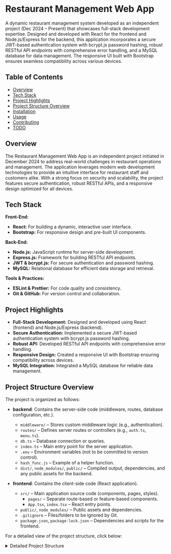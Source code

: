 # Restaurant Management Web App

A dynamic restaurant management system developed as an independent project (Dec 2024 – Present) that showcases full-stack development expertise. Designed and developed with React for the frontend and Node.js/Express for the backend, this application incorporates a secure JWT-based authentication system with bcrypt.js password hashing, robust RESTful API endpoints with comprehensive error handling, and a MySQL database for data management. The responsive UI built with Bootstrap ensures seamless compatibility across various devices.

## Table of Contents

- [Overview](#overview)
- [Tech Stack](#tech-stack)
- [Project Highlights](#project-highlights)
- [Project Structure Overview](#project-structure-overview)
- [Installation](#installation)
- [Usage](#usage)
- [Contributing](#contributing)
- [TODO](#todo)

## Overview

The Restaurant Management Web App is an independent project initiated in December 2024 to address real-world challenges in restaurant operations and management. The application leverages modern web development technologies to provide an intuitive interface for restaurant staff and customers alike. With a strong focus on security and scalability, the project features secure authentication, robust RESTful APIs, and a responsive design optimized for all devices.

## Tech Stack

**Front-End:**
- **React:** For building a dynamic, interactive user interface.
- **Bootstrap:** For responsive design and pre-built UI components.

**Back-End:**
- **Node.js:** JavaScript runtime for server-side development.
- **Express.js:** Framework for building RESTful API endpoints.
- **JWT & bcrypt.js:** For secure authentication and password hashing.
- **MySQL:** Relational database for efficient data storage and retrieval.

**Tools & Practices:**
- **ESLint & Prettier:** For code quality and consistency.
- **Git & GitHub:** For version control and collaboration.

## Project Highlights

- **Full-Stack Development:** Designed and developed using React (frontend) and Node.js/Express (backend).
- **Secure Authentication:** Implemented a secure JWT-based authentication system with bcrypt.js password hashing.
- **Robust API:** Developed RESTful API endpoints with comprehensive error handling.
- **Responsive Design:** Created a responsive UI with Bootstrap ensuring compatibility across devices.
- **MySQL Integration:** Integrated a MySQL database for reliable data management.

## Project Structure Overview

The project is organized as follows:

- **backend**: Contains the server-side code (middleware, routes, database configuration, etc.). 
  - `middleware/` – Stores custom middleware logic (e.g., authentication).
  - `routes/` – Defines server routes or controllers (e.g., `auth.ts`, `menu.ts`).
  - `db.ts` – Database connection or queries.
  - `index.ts` – Main entry point for the server application.
  - `.env` – Environment variables (not to be committed to version control).
  - `hash_func.js` – Example of a helper function.
  - `dist/`, `node_modules/`, `public/` – Compiled output, dependencies, and any public assets for the backend.

- **frontend**: Contains the client-side code (React application).
  - `src/` – Main application source code (components, pages, styles).
    - `pages/` – Separate route-based or feature-based components.
    - `App.tsx`, `index.tsx` – React entry points.
  - `public/`, `node_modules/` – Public assets and dependencies.
  - `.gitignore` – Files/folders to be ignored by Git.
  - `package.json`, `package-lock.json` – Dependencies and scripts for the frontend.

For a detailed view of the project structure, click below:

<details>
  <summary>Detailed Project Structure</summary>

```plaintext
├── backend
│   ├── dist
│   ├── node_modules
│   ├── public
│   ├── src
│   │   ├── middleware
│   │   │   └── auth.ts
│   │   ├── routes
│   │   │   ├── auth.ts
│   │   │   └── menu.ts
│   │   ├── db.ts
│   │   └── index.ts
│   ├── .env
│   ├── hash_func.js
│   ├── note
│   ├── package.json
│   ├── package-lock.json
│   └── tsconfig.json
└── frontend
    ├── node_modules
    ├── public
    ├── src
    │   ├── pages
    │   ├── App.css
    │   ├── App.test.tsx
    │   ├── App.tsx
    │   ├── custom.d.ts
    │   ├── index.css
    │   ├── index.tsx
    │   ├── logo.svg
    │   ├── reportWebVitals.ts
    │   └── setupTests.ts
    ├── .gitignore
    ├── package.json
    ├── package-lock.json
    ├── README.md
    └── tsconfig.json
```
</detail>
## Installation

### Prerequisites
- **Node.js (v14+ recommended)**
- **npm**
- **MySQL**

### Steps

1. **Clone the Repository:**
   ```bash
   git clone https://github.com/ProJBH/Restaurant_web_app.git
   cd Restaurant_web_app
   ```

2. **Install Dependencies:**
   - For the **backend**:
     ```bash
     cd backend
     npm install
     ```
   - For the **frontend**:
     ```bash
     cd ../frontend
     npm install
     ```


3. **Configure Environment Variables:**
   - In the backend directory, create a `.env` file with your configurations:
     ```env
     PORT=5000
     DB_HOST=localhost
     DB_USER=your_username
     DB_PASSWORD=your_password
     DB_NAME=your_database
     JWT_SECRET=your_jwt_secret
     ```

4. **Run the Application:**
   - Start the **backend** in development mode:
     ```bash
     cd backend
     npm run dev
     ```
   - In a separate terminal, start the **frontend**:
     ```bash
     cd frontend
     npm start
     ```

## Usage

Once the application is running:
- **Frontend:** Access the web app at [http://localhost:3000](http://localhost:3000).
- **Backend:** Available at [http://localhost:5001](http://localhost:5000).

## Contributing
This project is a personal portfolio piece that demonstrates my independent work and technical capabilities. While I welcome feedback and suggestions for improvement, the repository is not actively seeking external contributions at this time.

For further information or inquiries, please contact [nzbohuajia@gmail.com].

## TODO

- **CI/CD Pipelines:** Integrate automated CI/CD pipelines for continuous testing, integration, and deployment.
- **UI Enhancements:** Expand the frontend by incorporating additional custom CSS styles, high-quality images, and multimedia assets to further refine the user experience and visual appeal.

